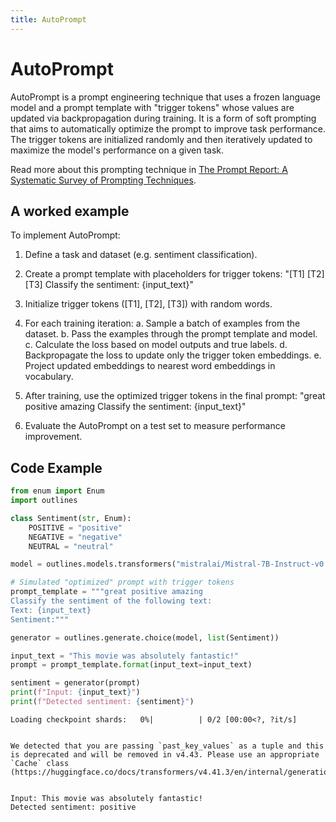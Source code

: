 ```yaml
---
title: AutoPrompt
---
```


# AutoPrompt


AutoPrompt is a prompt engineering technique that uses a frozen language model and a prompt template with "trigger tokens" whose values are updated via backpropagation during training. It is a form of soft prompting that aims to automatically optimize the prompt to improve task performance. The trigger tokens are initialized randomly and then iteratively updated to maximize the model's performance on a given task.

Read more about this prompting technique in [The Prompt Report: A Systematic Survey of Prompting Techniques](https://arxiv.org/abs/2406.06608).
   
## A worked example


To implement AutoPrompt:

1. Define a task and dataset (e.g. sentiment classification).

2. Create a prompt template with placeholders for trigger tokens:
   "[T1] [T2] [T3] Classify the sentiment: {input_text}"

3. Initialize trigger tokens ([T1], [T2], [T3]) with random words.

4. For each training iteration:
   a. Sample a batch of examples from the dataset.
   b. Pass the examples through the prompt template and model.
   c. Calculate the loss based on model outputs and true labels.
   d. Backpropagate the loss to update only the trigger token embeddings.
   e. Project updated embeddings to nearest word embeddings in vocabulary.

5. After training, use the optimized trigger tokens in the final prompt:
   "great positive amazing Classify the sentiment: {input_text}"

6. Evaluate the AutoPrompt on a test set to measure performance improvement.
    
## Code Example





```python
from enum import Enum
import outlines

class Sentiment(str, Enum):
    POSITIVE = "positive"
    NEGATIVE = "negative"
    NEUTRAL = "neutral"

model = outlines.models.transformers("mistralai/Mistral-7B-Instruct-v0.1", device="cuda")

# Simulated "optimized" prompt with trigger tokens
prompt_template = """great positive amazing
Classify the sentiment of the following text:
Text: {input_text}
Sentiment:"""

generator = outlines.generate.choice(model, list(Sentiment))

input_text = "This movie was absolutely fantastic!"
prompt = prompt_template.format(input_text=input_text)

sentiment = generator(prompt)
print(f"Input: {input_text}")
print(f"Detected sentiment: {sentiment}")
```


    Loading checkpoint shards:   0%|          | 0/2 [00:00<?, ?it/s]


    We detected that you are passing `past_key_values` as a tuple and this is deprecated and will be removed in v4.43. Please use an appropriate `Cache` class (https://huggingface.co/docs/transformers/v4.41.3/en/internal/generation_utils#transformers.Cache)


    Input: This movie was absolutely fantastic!
    Detected sentiment: positive

